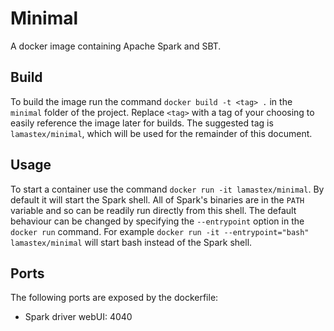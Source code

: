 # Minimal #

A docker image containing Apache Spark and SBT.

## Build ##

To build the image run the command `docker build -t <tag> .` in the `minimal`
folder of the project. Replace `<tag>` with a tag of your choosing to easily
reference the image later for builds. The suggested tag is `lamastex/minimal`,
which will be used for the remainder of this document.

## Usage ##

To start a container use the command `docker run -it lamastex/minimal`. By
default it will start the Spark shell. All of Spark's binaries are in the `PATH`
variable and so can be readily run directly from this shell. The default
behaviour can be changed by specifying the `--entrypoint` option in the `docker
run` command. For example `docker run -it --entrypoint="bash" lamastex/minimal`
will start bash instead of the Spark shell.

## Ports ##

The following ports are exposed by the dockerfile:

- Spark driver webUI: 4040
